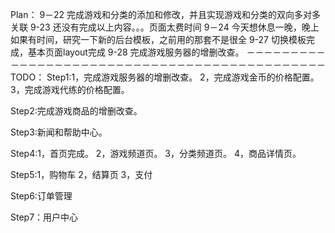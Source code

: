 Plan：
9－22  完成游戏和分类的添加和修改，并且实现游戏和分类的双向多对多关联
9-23 还没有完成以上内容。。。页面太费时间
9－24 今天想休息一晚，晚上如果有时间，研究一下新的后台模板，之前用的那套不是很全
9-27 切换模板完成，基本页面layout完成
9-28 完成游戏服务器的增删改查。
－－－－－－－－－－－－－－－－－－－－－－－－－－－－－－－－－－－－－－－－－－－－－
TODO：
Step1:1，完成游戏服务器的增删改查。
      2，完成游戏金币的价格配置。
      3，完成游戏代练的价格配置。

Step2:完成游戏商品的增删改查。

Step3:新闻和帮助中心。

Step4:1，首页完成。
      2，游戏频道页。
      3，分类频道页。
      4，商品详情页。
      
Step5:1，购物车
      2，结算页
      3，支付
      
Step6:订单管理

Step7：用户中心




